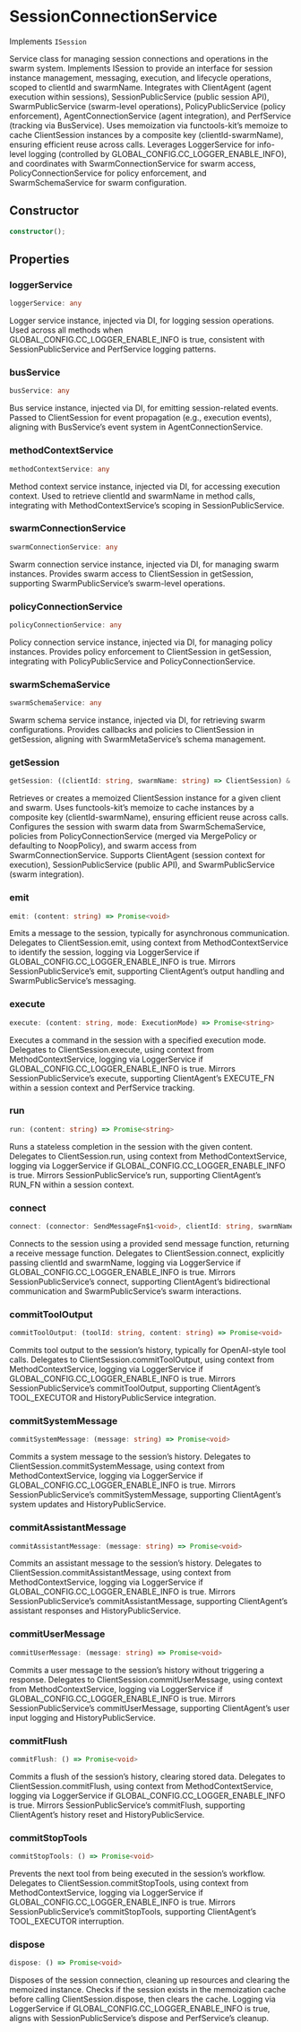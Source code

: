 # SessionConnectionService

Implements `ISession`

Service class for managing session connections and operations in the swarm system.
Implements ISession to provide an interface for session instance management, messaging, execution, and lifecycle operations, scoped to clientId and swarmName.
Integrates with ClientAgent (agent execution within sessions), SessionPublicService (public session API), SwarmPublicService (swarm-level operations), PolicyPublicService (policy enforcement), AgentConnectionService (agent integration), and PerfService (tracking via BusService).
Uses memoization via functools-kit’s memoize to cache ClientSession instances by a composite key (clientId-swarmName), ensuring efficient reuse across calls.
Leverages LoggerService for info-level logging (controlled by GLOBAL_CONFIG.CC_LOGGER_ENABLE_INFO), and coordinates with SwarmConnectionService for swarm access, PolicyConnectionService for policy enforcement, and SwarmSchemaService for swarm configuration.

## Constructor

```ts
constructor();
```

## Properties

### loggerService

```ts
loggerService: any
```

Logger service instance, injected via DI, for logging session operations.
Used across all methods when GLOBAL_CONFIG.CC_LOGGER_ENABLE_INFO is true, consistent with SessionPublicService and PerfService logging patterns.

### busService

```ts
busService: any
```

Bus service instance, injected via DI, for emitting session-related events.
Passed to ClientSession for event propagation (e.g., execution events), aligning with BusService’s event system in AgentConnectionService.

### methodContextService

```ts
methodContextService: any
```

Method context service instance, injected via DI, for accessing execution context.
Used to retrieve clientId and swarmName in method calls, integrating with MethodContextService’s scoping in SessionPublicService.

### swarmConnectionService

```ts
swarmConnectionService: any
```

Swarm connection service instance, injected via DI, for managing swarm instances.
Provides swarm access to ClientSession in getSession, supporting SwarmPublicService’s swarm-level operations.

### policyConnectionService

```ts
policyConnectionService: any
```

Policy connection service instance, injected via DI, for managing policy instances.
Provides policy enforcement to ClientSession in getSession, integrating with PolicyPublicService and PolicyConnectionService.

### swarmSchemaService

```ts
swarmSchemaService: any
```

Swarm schema service instance, injected via DI, for retrieving swarm configurations.
Provides callbacks and policies to ClientSession in getSession, aligning with SwarmMetaService’s schema management.

### getSession

```ts
getSession: ((clientId: string, swarmName: string) => ClientSession) & IClearableMemoize<string> & IControlMemoize<string, ClientSession>
```

Retrieves or creates a memoized ClientSession instance for a given client and swarm.
Uses functools-kit’s memoize to cache instances by a composite key (clientId-swarmName), ensuring efficient reuse across calls.
Configures the session with swarm data from SwarmSchemaService, policies from PolicyConnectionService (merged via MergePolicy or defaulting to NoopPolicy), and swarm access from SwarmConnectionService.
Supports ClientAgent (session context for execution), SessionPublicService (public API), and SwarmPublicService (swarm integration).

### emit

```ts
emit: (content: string) => Promise<void>
```

Emits a message to the session, typically for asynchronous communication.
Delegates to ClientSession.emit, using context from MethodContextService to identify the session, logging via LoggerService if GLOBAL_CONFIG.CC_LOGGER_ENABLE_INFO is true.
Mirrors SessionPublicService’s emit, supporting ClientAgent’s output handling and SwarmPublicService’s messaging.

### execute

```ts
execute: (content: string, mode: ExecutionMode) => Promise<string>
```

Executes a command in the session with a specified execution mode.
Delegates to ClientSession.execute, using context from MethodContextService, logging via LoggerService if GLOBAL_CONFIG.CC_LOGGER_ENABLE_INFO is true.
Mirrors SessionPublicService’s execute, supporting ClientAgent’s EXECUTE_FN within a session context and PerfService tracking.

### run

```ts
run: (content: string) => Promise<string>
```

Runs a stateless completion in the session with the given content.
Delegates to ClientSession.run, using context from MethodContextService, logging via LoggerService if GLOBAL_CONFIG.CC_LOGGER_ENABLE_INFO is true.
Mirrors SessionPublicService’s run, supporting ClientAgent’s RUN_FN within a session context.

### connect

```ts
connect: (connector: SendMessageFn$1<void>, clientId: string, swarmName: string) => ReceiveMessageFn<string>
```

Connects to the session using a provided send message function, returning a receive message function.
Delegates to ClientSession.connect, explicitly passing clientId and swarmName, logging via LoggerService if GLOBAL_CONFIG.CC_LOGGER_ENABLE_INFO is true.
Mirrors SessionPublicService’s connect, supporting ClientAgent’s bidirectional communication and SwarmPublicService’s swarm interactions.

### commitToolOutput

```ts
commitToolOutput: (toolId: string, content: string) => Promise<void>
```

Commits tool output to the session’s history, typically for OpenAI-style tool calls.
Delegates to ClientSession.commitToolOutput, using context from MethodContextService, logging via LoggerService if GLOBAL_CONFIG.CC_LOGGER_ENABLE_INFO is true.
Mirrors SessionPublicService’s commitToolOutput, supporting ClientAgent’s TOOL_EXECUTOR and HistoryPublicService integration.

### commitSystemMessage

```ts
commitSystemMessage: (message: string) => Promise<void>
```

Commits a system message to the session’s history.
Delegates to ClientSession.commitSystemMessage, using context from MethodContextService, logging via LoggerService if GLOBAL_CONFIG.CC_LOGGER_ENABLE_INFO is true.
Mirrors SessionPublicService’s commitSystemMessage, supporting ClientAgent’s system updates and HistoryPublicService.

### commitAssistantMessage

```ts
commitAssistantMessage: (message: string) => Promise<void>
```

Commits an assistant message to the session’s history.
Delegates to ClientSession.commitAssistantMessage, using context from MethodContextService, logging via LoggerService if GLOBAL_CONFIG.CC_LOGGER_ENABLE_INFO is true.
Mirrors SessionPublicService’s commitAssistantMessage, supporting ClientAgent’s assistant responses and HistoryPublicService.

### commitUserMessage

```ts
commitUserMessage: (message: string) => Promise<void>
```

Commits a user message to the session’s history without triggering a response.
Delegates to ClientSession.commitUserMessage, using context from MethodContextService, logging via LoggerService if GLOBAL_CONFIG.CC_LOGGER_ENABLE_INFO is true.
Mirrors SessionPublicService’s commitUserMessage, supporting ClientAgent’s user input logging and HistoryPublicService.

### commitFlush

```ts
commitFlush: () => Promise<void>
```

Commits a flush of the session’s history, clearing stored data.
Delegates to ClientSession.commitFlush, using context from MethodContextService, logging via LoggerService if GLOBAL_CONFIG.CC_LOGGER_ENABLE_INFO is true.
Mirrors SessionPublicService’s commitFlush, supporting ClientAgent’s history reset and HistoryPublicService.

### commitStopTools

```ts
commitStopTools: () => Promise<void>
```

Prevents the next tool from being executed in the session’s workflow.
Delegates to ClientSession.commitStopTools, using context from MethodContextService, logging via LoggerService if GLOBAL_CONFIG.CC_LOGGER_ENABLE_INFO is true.
Mirrors SessionPublicService’s commitStopTools, supporting ClientAgent’s TOOL_EXECUTOR interruption.

### dispose

```ts
dispose: () => Promise<void>
```

Disposes of the session connection, cleaning up resources and clearing the memoized instance.
Checks if the session exists in the memoization cache before calling ClientSession.dispose, then clears the cache.
Logging via LoggerService if GLOBAL_CONFIG.CC_LOGGER_ENABLE_INFO is true, aligns with SessionPublicService’s dispose and PerfService’s cleanup.
